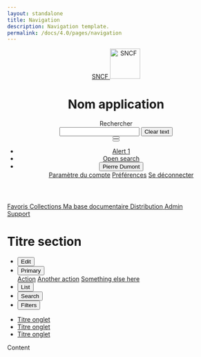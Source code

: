 ```yaml
---
layout: standalone
title: Navigation
description: Navigation template.
permalink: /docs/4.0/pages/navigation
---
```


<header class="mastheader">
  <div class="mastheader-logo">
    <a href="/docs">
      <span class="sr-only">SNCF</span>
      <img alt="SNCF" src="{{ site.baseurl }}/assets/img/brand/sncf-logo.png" width="70" />
    </a>
  </div>
  <h1 class="mastheader-title d-none d-xl-block text-uppercase text-white pt-2 pl-3 mb-0">Nom application</h1>
  <div class="mastheader-search pr-md-4 pl-md-4" data-component="searchbar">
    <label class="font-weight-medium text-white pr-3 mb-0">Rechercher</label>
    <div class="input-group align-items-center">
      <div class="form-control-container" data-component="control" data-clear-option="true">
        <input type="text" class="form-control clear-option" data-role="input" data-placeholder="Rechercher" />
        <span class="form-control-state"></span>
        <button type="button" class="btn-clear btn-primary d-none" data-btn="clear">
          <span class="sr-only">Clear text</span>
          <i class="icons-close"></i>
        </button>
      </div>
      <div class="input-group-append input-group-last">
        <button type="button" class="btn btn-primary btn-only-icon">
          <i class="icons-search"></i>
        </button>
      </div>
      <button type="button" class="btn btn-only-icon btn-white d-block d-md-none" data-role="close"><i class="icons-close icon-size-1x25"></i></button>
    </div>
  </div>
  <ul class="mastheader-toolbar toolbar mb-0">
    <li class="toolbar-item d-none d-md-block">
      <a href="#" class="btn btn-only-icon btn-notif toolbar-item-spacing">
        <span class="sr-only">Alert</span>
        <i class="icons-alert-underline icon-size-1x25 icon-size-md-1x50"></i>
        <span class="notif">1</span>
      </a>
    </li>
    <li class="toolbar-item no-separator d-block d-md-none">
      <a href="#" class="btn btn-only-icon toolbar-item-spacing" data-component="searchbar-toggle">
        <span class="sr-only">Open search</span>
        <i class="icons-search icon-size-1x25 icon-size-md-1x50"></i>
      </a>
    </li>
    <li class="toolbar-item">
      <div class="btn-group dropdown">
        <button class="btn btn-transparent dropdown-toggle toolbar-item-spacing" type="button" id="dropdownMenuButton" data-toggle="dropdown" aria-haspopup="true" aria-expanded="false">
          <i class="icons-account-offline icon-size-1x25 icon-size-md-1x50 mr-xl-2"></i>
          <span class="d-none d-xl-block">Pierre Dumont</span>
          <i class="icons-arrow-down d-none d-xl-block"></i>
        </button>
        <div class="dropdown-menu dropdown-menu-right" aria-labelledby="dropdownMenuButton">
          <a class="dropdown-item" href="#">Paramètre du compte</a>
          <a class="dropdown-item" href="#">Préférences</a>
          <a class="dropdown-item" href="#">Se déconnecter</a>
        </div>
      </div>
    </li>
  </ul>
</header>
<nav class="mastnav">
  <div class="mastnav-top">
    <a href="#" class="mastnav-item active">
      <i class="icons-favorite-on icon-size-1x50"></i>
      <span class="font-weight-medium">Favoris</span>
    </a>
    <a href="#" class="mastnav-item">
      <i class="icons-collection icon-size-1x50"></i>
      <span class="font-weight-medium">Collections</span>
    </a>
    <a href="#" class="mastnav-item">
      <i class="icons-document icon-size-1x50"></i>
      <span class="font-weight-medium">Ma base documentaire</span>
    </a>
    <a href="#" class="mastnav-item">
      <i class="icons-distribution icon-size-1x50"></i>
      <span class="font-weight-medium">Distribution</span>
    </a>
    <a href="#" class="mastnav-item">
      <i class="icons-admin icon-size-1x50"></i>
      <span class="font-weight-medium">Admin</span>
    </a>
  </div>
  <div class="mastnav-bottom d-none d-lg-block">
    <a href="#" class="mastnav-item mastnav-item-horizontal">
      <i class="icons-support icon-size-1x50"></i>
      <span class="font-weight-medium">Support</span>
    </a>
  </div>
</nav>
<div class="actionbar actionbar-lg d-none d-md-flex">
  <div class="actionbar-head">
    <h1 class="mb-0">Titre section</h1>
    <ul class="toolbar mb-0">
      <li class="toolbar-item">
        <button class="btn btn-sm btn-transparent btn-color-gray toolbar-item-spacing">
          <span class="sr-only">Edit</span>
          <i class="icons-edit icon-size-1x25"></i>
        </button>
      </li>
      <li class="toolbar-item toolbar-item-spacing">
        <div class="btn-group dropdown">
          <button type="button" class="btn btn-sm btn-primary dropdown-toggle" data-toggle="dropdown" aria-haspopup="true" aria-expanded="false">
            <span>Primary</span>
            <i class="icons-arrow-down"></i>
          </button>
          <div class="dropdown-menu dropdown-menu-right">
            <a class="dropdown-item" href="#">Action</a>
            <a class="dropdown-item" href="#">Another action</a>
            <a class="dropdown-item" href="#">Something else here</a>
          </div>
        </div>
      </li>
      <li class="toolbar-item">
        <button class="btn btn-sm btn-transparent btn-color-gray toolbar-item-spacing">
          <span class="sr-only">List</span>
          <i class="icons-liste icon-size-1x25"></i>
        </button>
      </li>
      <li class="toolbar-item">
        <button class="btn btn-sm btn-transparent btn-color-gray toolbar-item-spacing">
          <span class="sr-only">Search</span>
          <i class="icons-search icon-size-1x25"></i>
        </button>
      </li>
      <li class="toolbar-item">
        <button class="btn btn-sm btn-transparent btn-color-gray toolbar-item-spacing">
          <span class="sr-only">Filters</span>
          <i class="icons-filters icon-size-1x25"></i>
        </button>
      </li>
    </ul>
  </div>
  <div class="position-relative mt-2">
    <ul class="navtabs mb-0">
      <li class="navtabs-item pr-4">
        <a href="#" class="active pt-1 pb-3">Titre onglet</a>
      </li>
      <li class="navtabs-item pr-4">
        <a href="#" class="pt-1 pb-3">Titre onglet</a>
      </li>
      <li class="navtabs-item pr-4">
        <a href="#" class="pt-1 pb-3">Titre onglet</a>
      </li>
    </ul>
  </div>
</div>
<main div class="mastcontainer">
  <p>Content</p>
</main>
